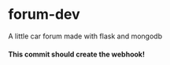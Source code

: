 # forum-dev
A little car forum made with flask and mongodb


#### This commit should create the webhook!
